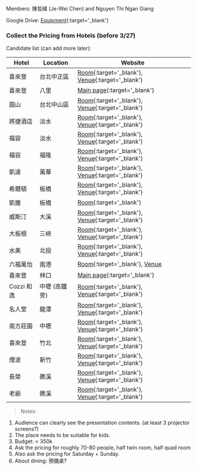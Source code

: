 
Members: 陳哲緯 (Je-Wei Chen) and Nguyen Thi Ngan Giang

Google Drive: [Equipment](https://drive.google.com/drive/folders/1PtLs-_tNRNZZjyVaGNv5ONrGH0ZKdNo0){:target='_blank'}


### Collect the Pricing from Hotels (before 3/27)

Candidate list (can add more later):

| Hotel | Location | Website |
| --- | --- | --- |
| 喜來登 | 台北中正區 | [Room](https://www.sheratongrandtaipei.com/websev?lang=zh-tw){:target='_blank'}, [Venue](https://www.sheratongrandtaipei.com/websev?lang=zh-tw&ref=pages&cat=50&id=36){:target='_blank'}|
| 喜來登 | 八里 | [Main page](https://www.fptpe.com/){:target='_blank'} |
| 圓山 | 台北中山區 | [Room](https://www.grand-hotel.org/TW/official/news-detail.aspx?gh=TP&id=1544){:target='_blank'}, [Venue](https://www.grand-hotel.org/TW/official/ballroom.aspx?gh=TP){:target='_blank'} |
| 將捷酒店 | 淡水 | [Room](https://www.goldentulip-fabhotel.com.tw/room/){:target='_blank'}, [Venue](https://www.goldentulip-fabhotel.com.tw/meeting/){:target='_blank'}|
| 福容 | 淡水 | [Room](https://www.fullon-hotels.com.tw/fw/tw/room/){:target='_blank'}, [Venue](https://www.fullon-hotels.com.tw/fw/tw/meeting/){:target='_blank'} |
| 福容 | 福隆 | [Room](https://www.fullon-hotels.com.tw/fl/tw/room/){:target='_blank'}, [Venue](https://www.fullon-hotels.com.tw/fl/tw/meeting/){:target='_blank'} | 
| 凱達 | 萬華 | [Room](https://www.caesarmetro.com/room/){:target='_blank'}, [Venue](https://www.caesarmetro.com/conference/){:target='_blank'} |
| 希爾頓 | 板橋 | [Room](https://www.hilton.com.cn/zh-hk/hotel/taibei/hilton-taipei-sinban-tsatchi/rooms.html){:target='_blank'}, [Venue](https://www.hilton.com.cn/zh-hk/hotel/taibei/hilton-taipei-sinban-tsatchi/event.html){:target='_blank'} |
| 凱撒 | 板橋 | [Room](https://banqiao.caesarpark.com.tw/room/){:target='_blank'}|
| 威斯汀 | 大溪 | [Room](https://www.lifutashee.com.tw/room-type/){:target='_blank'}, [Venue](https://www.lifutashee.com.tw/banquet-meeting-event/){:target='_blank'} |
| 大板根 | 三峽 | [Room](https://www.thegreatroots.com/room-introduction/){:target='_blank'}, [Venue](https://www.thegreatroots.com/conference-banquet/){:target='_blank'} |
| 水美 | 北投 | [Room](https://www.sweetme.com.tw/){:target='_blank'}, [Venue](https://www.sweetme.com.tw/%E8%8F%81%E8%8B%B1%E6%9C%83%E8%AD%B0%E5%B0%88%E6%A1%88__trashed/%E6%9C%83%E8%AD%B0%E5%B0%88%E6%A1%88/){:target='_blank'} |
| 六福萬怡 | 南港 | [Room](https://www.courtyardtaipei.com.tw/zh-TW/?Psn=10694){:target='_blank'}, [Venue](https://www.courtyardtaipei.com.tw/zh-TW/?Psn=10713) |
| 喜來登 | 林口 | [Main page](https://www.myclubmarriott.com/hotel/hoteldetail/co/four-points-by-sheraton-linkou){:target='_blank'} |
| Cozzi 和逸 | 中壢 (高鐵旁)  | [Room](https://hotelcozzi.com/%e6%a1%83%e5%9c%92%e9%a4%a8/%e6%88%bf%e5%9e%8b%e5%b0%8e%e8%a6%bd/){:target='_blank'}, [Venue](https://hotelcozzi.com/%e6%a1%83%e5%9c%92%e9%a4%a8/%e5%ae%b4%e6%9c%83%e5%8f%8a%e6%9c%83%e8%ad%b0/){:target='_blank'} |
| 名人堂 | 龍潭 | [Room](https://hotel.fhgh.com.tw/room/){:target='_blank'}, [Venue](https://hotel.fhgh.com.tw/wedding/17/){:target='_blank'} |
| 南方莊園 | 中壢 | [Room](http://www.southgarden.com.tw/zh_TW/rooms){:target='_blank'}, [Venue](http://www.southgarden.com.tw/zh_TW/conference){:target='_blank'} |
| 喜來登 | 竹北 | [Room](https://www.sheraton-hsinchu.com/zh-tw/websev?cat=room&id=15){:target='_blank'}, [Venue](https://www.sheraton-hsinchu.com/zh-tw/websev?cat=page&id=22){:target='_blank'} |
| 煙波 | 新竹 | [Room](https://hsinchu.lakeshore.com.tw/rooms/){:target='_blank'}, [Venue](https://hsinchu.lakeshore.com.tw/wedding-meeting/field-equipment/meeting/){:target='_blank'} |
| 長榮 | 礁溪 | [Room](https://jiaosi.evergreen-hotels.com/accommodation.jsp){:target='_blank'}, [Venue](https://jiaosi.evergreen-hotels.com/venues.jsp){:target='_blank'} |
| 老爺 | 礁溪 | [Room](https://www.hotelroyal.com.tw/zh-tw/chiaohsi/rooms){:target='_blank'}, [Venue](https://www.hotelroyal.com.tw/zh-tw/chiaohsi/Meeting/Venue){:target='_blank'} |

> Notes:  
1. Audience can clearly see the presentation contents. (at least 3 projector screens?)  
2. The place needs to be suitable for kids.  
3. Budget: < 350k  
4. Ask the pricing for roughly 70-80 people, half twin room, half quad room  
5. Also ask the pricing for Saturday + Sunday.  
6. About dining: 預備桌?
<!-- * Deciding the venue
* Reserving shuttle buses
* Buying travel insurance? -->
